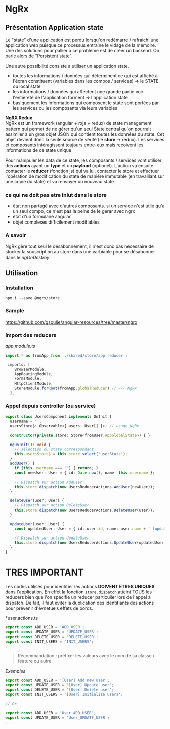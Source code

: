 # NgRx

## Présentation Application state

Le "state" d'une application est perdu lorsqu'on redémarre / rafraichi une application web puisque ce processus entraine le vidage de la mémoire. Une des solutions pour pallier à ce problème est de créer un backend. On parle alors de "Persistent state". 

Une autre possibilité consiste à utiliser un application state.

- toutes les informations / données qui déterminent ce qui est affiché à l'écran constituent (variables dans les compos / services) => le STATE ou local state     
- les informations / données qui affectent une grande partie voir l'entièreté de l'application forment => l'application state      
- basiquement les informations qui composent le state sont portées par les services ou les composants via leurs variables      

**NgRX Redux**    
NgRx est un framework (angular + rxjs + redux) de state management pattern qui permet de ne gérer qu'un seul State central qu'on pourrait assimiler à un gros objet JSON qui contient toutes les données du state. Cet objet devient donc la seule source de vérité (le **store** -> redux). 
Les services et composants intéragissent toujours entre-eux mais recoivent les informations de ce state unique

Pour manipuler les data de ce state, les composants / services vont utiliser des **actions** ayant un **type** et un **payload** (optionel). L'action va ensuite contacter le **reducer** (fonction js) qui va lui, contacter le store et effectuer l'opération de modification du state de manière immutable (en travaillant sur une copie du state) et va renvoyer un nouveau state

### ce qui ne doit pas etre inlut dans le store 
* état non partagé avec d'autres composants. si un service n'est utile qu'a un seul compo, ce n'est pas la peine de le gerer avec ngrx      
* état d'un formulaire angular    
* objet complexes difficilement modifiables  

### A savoir

NgRx gère tout seul le désabonnement, il n'est donc pas nécessaire de stocker la souscription au store dans une varbiable pour se désabonner dans le *ngOnDestroy*

## Utilisation

### Installation

````npm i --save @ngrx/store````
### Sample

https://github.com/gsoulie/angular-resources/tree/master/ngrx      

### Import des reducers

*app.module.ts*

````typescript
import * as fromApp from './shared/store/app.reducer';

 imports: [
    BrowserModule,
    AppRoutingModule,
    FormsModule,
    HttpClientModule,
    StoreModule.forRoot(fromApp.globalReducer) // <-- NgRx
  ],
````

### Appel depuis controller (ou service)

````typescript
export class UsersComponent implements OnInit {
  username = '';
  usersStore$: Observable<{ users: User[] }>; // usage NgRx
  
  constructor(private store: Store<fromUser.AppGlobalState>) { }

  ngOnInit(): void {
    // sélection du state correspondant
    this.usersStore$ = this.store.select('userState');
  }
  addUser() {
    if (this.username === '') { return; }
    const newUser: User = { id: Date.now(), name: this.username };

    // Dispatch sur action AddUser
    this.store.dispatch(new UsersReducerActions.AddUser(newUser));
  }

  deleteUser(user: User) {
    // Dispatch sur action DeleteUser
    this.store.dispatch(new UsersReducerActions.DeleteUser(user));
  }

  updateUser(user: User) {
    const updatedUser: User = { id: user.id, name: user.name + ' (updated)' };

    // Dispatch sur action UpdateUser
    this.store.dispatch(new UsersReducerActions.UpdateUser(updatedUser));
  }
}
````

# TRES IMPORTANT

Les codes utilisés pour identifier les actions **DOIVENT ETRES UNIQUES** dans l'application. En effet la fonction ````store.dispatch```` atteint TOUS les reducers bien que l'on spécifie un reducer particulier lors de l'appel à dispatch. De fait, il faut éviter la duplication des identifiants des actions pour prévenir d'évnetuels effets de bords.

*user.actions.ts
````typescript
export const ADD_USER = 'ADD_USER';
export const UPDATE_USER = 'UPDATE_USER';
export const DELETE_USER = 'DELETE_USER';
export const INIT_USERS = 'INIT_USERS';
...
````

> Recommandation : préfixer les valeurs avec le nom de sa classe / feature ou autre

*Exemples*
````typescript
export const ADD_USER = '[User] Add new user';
export const UPDATE_USER = '[User] Update user';
export const DELETE_USER = '[User] Delete user';
export const INIT_USERS = '[User] Initialize users';

// Or

export const ADD_USER = 'User_ADD_USER';
export const UPDATE_USER = 'User_UPDATE_USER';
...
````
